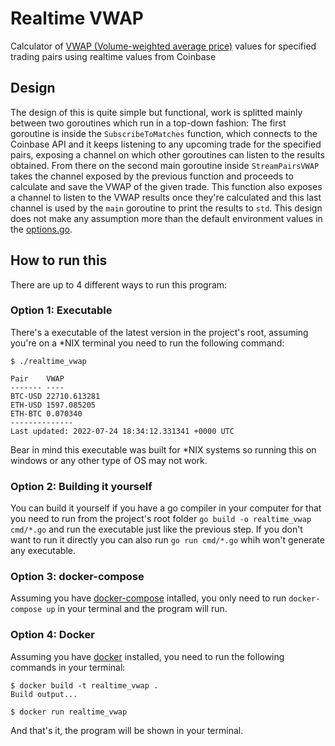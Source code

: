 # Realtime VWAP

Calculator of [VWAP (Volume-weighted average price)](https://en.wikipedia.org/wiki/Volume-weighted_average_price) values for specified trading pairs using realtime values from Coinbase

## Design

The design of this is quite simple but functional, work is splitted mainly between two goroutines which run in a top-down fashion:
The first goroutine is inside the `SubscribeToMatches` function, which connects to the Coinbase API and it keeps listening to any
upcoming trade for the specified pairs, exposing a channel on which other goroutines can listen to the results obtained.
From there on the second main goroutine inside `StreamPairsVWAP` takes the channel exposed by the previous function and proceeds to
calculate and save the VWAP of the given trade. This function also exposes a channel to listen to the VWAP results once they're calculated and this last channel is used by the `main` goroutine to print the results to `std`. This design does not make any
assumption more than the default environment values in the [options.go](cmd/options.go).

## How to run this

There are up to 4 different ways to run this program:

### Option 1: Executable

There's a executable of the latest version in the project's root, assuming you're on a *NIX terminal you need to run the following command:

```console
$ ./realtime_vwap

Pair    VWAP
------- ----
BTC-USD 22710.613281
ETH-USD 1597.085205
ETH-BTC 0.070340
--------------
Last updated: 2022-07-24 18:34:12.331341 +0000 UTC
```

Bear in mind this executable was built for *NIX systems so running this on windows or any other type of OS may not work.

### Option 2: Building it yourself

You can build it yourself if you have a go compiler in your computer for that you need to run from the project's root folder `go build -o realtime_vwap cmd/*.go` and run the executable just like the previous step. If you don't want to run it directly you can also run `go run cmd/*.go` whih won't generate any executable.

### Option 3: docker-compose

Assuming you have [docker-compose](https://docs.docker.com/compose/install/) intalled, you only need to run `docker-compose up` in your terminal and the program will run.

### Option 4: Docker

Assuming you have [docker](https://docs.docker.com/get-docker/) installed, you need to run the following commands in your terminal:

```console
$ docker build -t realtime_vwap .
Build output...

$ docker run realtime_vwap
```

And that's it, the program will be shown in your terminal.
